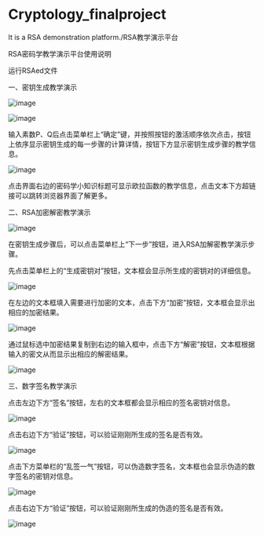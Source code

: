 # Cryptology_finalproject
It is a RSA demonstration platform./RSA教学演示平台

RSA密码学教学演示平台使用说明

运行RSAed文件

一、密钥生成教学演示

![image](https://user-images.githubusercontent.com/102450906/168423926-9270d42f-d7d3-434f-aa4d-1438e725365d.png)

![image](https://user-images.githubusercontent.com/102450906/168423932-da0cde13-c23c-4f8d-a329-6ce1265d7470.png)

  输入素数P、Q后点击菜单栏上“确定”键，并按照按钮的激活顺序依次点击，按钮上依序显示密钥生成的每一步骤的计算详情，按钮下方显示密钥生成步骤的教学信息。

![image](https://user-images.githubusercontent.com/102450906/168423934-a44972a8-2f0d-4cb3-b61c-2d081a8d58a3.png)

  点击界面右边的密码学小知识标题可显示欧拉函数的教学信息，点击文本下方超链接可以跳转浏览器界面了解更多。

二、RSA加密解密教学演示

![image](https://user-images.githubusercontent.com/102450906/168423936-f9b2c809-0536-470f-817a-9fc00d32ab70.png)

  在密钥生成步骤后，可以点击菜单栏上“下一步”按钮，进入RSA加解密教学演示步骤。
  
  先点击菜单栏上的“生成密钥对”按钮，文本框会显示所生成的密钥对的详细信息。

![image](https://user-images.githubusercontent.com/102450906/168423939-09ccf568-b3cd-4771-8762-fca567e7251d.png)

  在左边的文本框填入需要进行加密的文本，点击下方“加密”按钮，文本框会显示出相应的加密结果。

![image](https://user-images.githubusercontent.com/102450906/168423942-56e52b68-659b-4d12-89c8-076b6b66859e.png)

  通过鼠标选中加密结果复制到右边的输入框中，点击下方“解密”按钮，文本框根据输入的密文从而显示出相应的解密结果。
  
![image](https://user-images.githubusercontent.com/102450906/168423945-a49db700-7993-4ef1-a06e-69a7894f6cd5.png)

三、数字签名教学演示

  点击左边下方“签名”按钮，左右的文本框都会显示相应的签名密钥对信息。

![image](https://user-images.githubusercontent.com/102450906/168423952-43177b99-4ae8-4e88-987f-26c606980fee.png)

  点击右边下方“验证”按钮，可以验证刚刚所生成的签名是否有效。

![image](https://user-images.githubusercontent.com/102450906/168423956-e2310f3d-c864-42b0-8be3-e5ce795e3b6e.png)

  点击下方菜单栏的“乱签一气”按钮，可以伪造数字签名，文本框也会显示伪造的数字签名的密钥对信息。

![image](https://user-images.githubusercontent.com/102450906/168423961-2fe11466-d2a8-4f6f-a626-ec1b91d7a438.png)

  点击右边下方“验证”按钮，可以验证刚刚所生成的伪造的签名是否有效。

![image](https://user-images.githubusercontent.com/102450906/168423966-841d8438-0058-4cc1-8ad8-9bbebd46bcb3.png)
